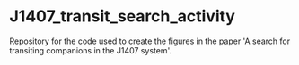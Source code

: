# J1407_transit_search_activity
Repository for the code used to create the figures in the paper 'A search for transiting companions in the J1407 system'.
